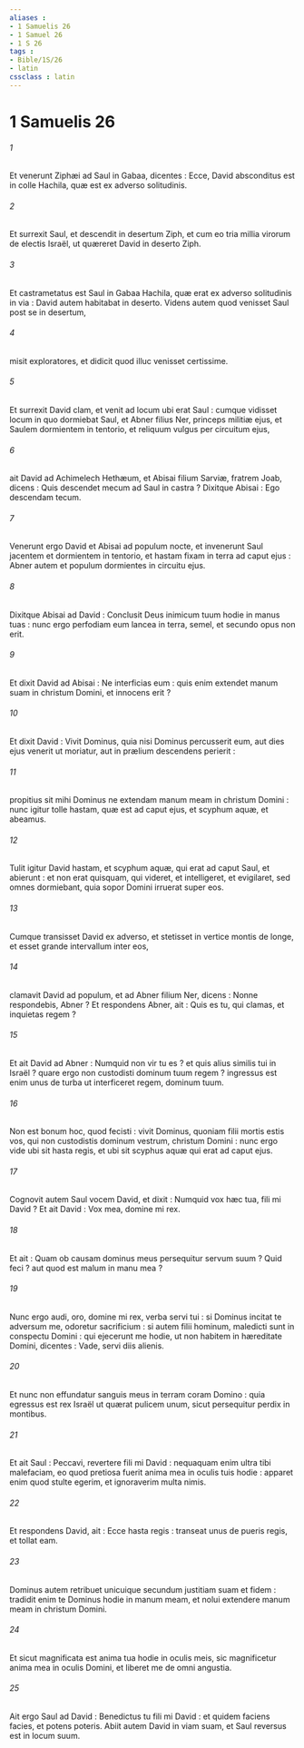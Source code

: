 ```yaml
---
aliases : 
- 1 Samuelis 26
- 1 Samuel 26
- 1 S 26
tags : 
- Bible/1S/26
- latin
cssclass : latin
---
```


# 1 Samuelis 26

###### 1
Et venerunt Ziphæi ad Saul in Gabaa, dicentes : Ecce, David absconditus est in colle Hachila, quæ est ex adverso solitudinis.
###### 2
Et surrexit Saul, et descendit in desertum Ziph, et cum eo tria millia virorum de electis Israël, ut quæreret David in deserto Ziph.
###### 3
Et castrametatus est Saul in Gabaa Hachila, quæ erat ex adverso solitudinis in via : David autem habitabat in deserto. Videns autem quod venisset Saul post se in desertum,
###### 4
misit exploratores, et didicit quod illuc venisset certissime.
###### 5
Et surrexit David clam, et venit ad locum ubi erat Saul : cumque vidisset locum in quo dormiebat Saul, et Abner filius Ner, princeps militiæ ejus, et Saulem dormientem in tentorio, et reliquum vulgus per circuitum ejus,
###### 6
ait David ad Achimelech Hethæum, et Abisai filium Sarviæ, fratrem Joab, dicens : Quis descendet mecum ad Saul in castra ? Dixitque Abisai : Ego descendam tecum.
###### 7
Venerunt ergo David et Abisai ad populum nocte, et invenerunt Saul jacentem et dormientem in tentorio, et hastam fixam in terra ad caput ejus : Abner autem et populum dormientes in circuitu ejus.
###### 8
Dixitque Abisai ad David : Conclusit Deus inimicum tuum hodie in manus tuas : nunc ergo perfodiam eum lancea in terra, semel, et secundo opus non erit.
###### 9
Et dixit David ad Abisai : Ne interficias eum : quis enim extendet manum suam in christum Domini, et innocens erit ?
###### 10
Et dixit David : Vivit Dominus, quia nisi Dominus percusserit eum, aut dies ejus venerit ut moriatur, aut in prælium descendens perierit :
###### 11
propitius sit mihi Dominus ne extendam manum meam in christum Domini : nunc igitur tolle hastam, quæ est ad caput ejus, et scyphum aquæ, et abeamus.
###### 12
Tulit igitur David hastam, et scyphum aquæ, qui erat ad caput Saul, et abierunt : et non erat quisquam, qui videret, et intelligeret, et evigilaret, sed omnes dormiebant, quia sopor Domini irruerat super eos.
###### 13
Cumque transisset David ex adverso, et stetisset in vertice montis de longe, et esset grande intervallum inter eos,
###### 14
clamavit David ad populum, et ad Abner filium Ner, dicens : Nonne respondebis, Abner ? Et respondens Abner, ait : Quis es tu, qui clamas, et inquietas regem ?
###### 15
Et ait David ad Abner : Numquid non vir tu es ? et quis alius similis tui in Israël ? quare ergo non custodisti dominum tuum regem ? ingressus est enim unus de turba ut interficeret regem, dominum tuum.
###### 16
Non est bonum hoc, quod fecisti : vivit Dominus, quoniam filii mortis estis vos, qui non custodistis dominum vestrum, christum Domini : nunc ergo vide ubi sit hasta regis, et ubi sit scyphus aquæ qui erat ad caput ejus.
###### 17
Cognovit autem Saul vocem David, et dixit : Numquid vox hæc tua, fili mi David ? Et ait David : Vox mea, domine mi rex.
###### 18
Et ait : Quam ob causam dominus meus persequitur servum suum ? Quid feci ? aut quod est malum in manu mea ?
###### 19
Nunc ergo audi, oro, domine mi rex, verba servi tui : si Dominus incitat te adversum me, odoretur sacrificium : si autem filii hominum, maledicti sunt in conspectu Domini : qui ejecerunt me hodie, ut non habitem in hæreditate Domini, dicentes : Vade, servi diis alienis.
###### 20
Et nunc non effundatur sanguis meus in terram coram Domino : quia egressus est rex Israël ut quærat pulicem unum, sicut persequitur perdix in montibus.
###### 21
Et ait Saul : Peccavi, revertere fili mi David : nequaquam enim ultra tibi malefaciam, eo quod pretiosa fuerit anima mea in oculis tuis hodie : apparet enim quod stulte egerim, et ignoraverim multa nimis.
###### 22
Et respondens David, ait : Ecce hasta regis : transeat unus de pueris regis, et tollat eam.
###### 23
Dominus autem retribuet unicuique secundum justitiam suam et fidem : tradidit enim te Dominus hodie in manum meam, et nolui extendere manum meam in christum Domini.
###### 24
Et sicut magnificata est anima tua hodie in oculis meis, sic magnificetur anima mea in oculis Domini, et liberet me de omni angustia.
###### 25
Ait ergo Saul ad David : Benedictus tu fili mi David : et quidem faciens facies, et potens poteris. Abiit autem David in viam suam, et Saul reversus est in locum suum.
